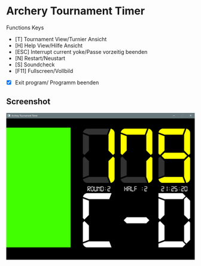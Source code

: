 # Archery Tournament Timer

Functions Keys
- [T] Tournament View/Turnier Ansicht
- [H] Help View/Hilfe Ansicht
- [ESC] Interrupt current yoke/Passe vorzeitig beenden
- [N] Restart/Neustart
- [S] Soundcheck
- [F11] Fullscreen/Vollbild
- [X] Exit program/ Programm beenden

## Screenshot
![screenshot1](https://github.com/guidobonerz/ArcheryTournamentTimer/blob/master/docs/screenshot.png)
